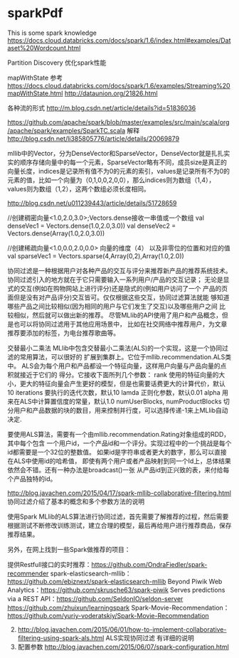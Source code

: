 # sparkPdf
This is  some spark knowledge
https://docs.cloud.databricks.com/docs/spark/1.6/index.html#examples/Dataset%20Wordcount.html

Partition Discovery 优化spark性能

mapWithState 参考 https://docs.cloud.databricks.com/docs/spark/1.6/examples/Streaming%20mapWithState.html
http://dataunion.org/21826.html

各种流的形式
http://m.blog.csdn.net/article/details?id=51836036


https://github.com/apache/spark/blob/master/examples/src/main/scala/org/apache/spark/examples/SparkTC.scala  解释
http://blog.csdn.net/li385805776/article/details/20069879



mllib中的Vector，分为DenseVector和SparseVector，DenseVector就是扎扎实实的顺序存储向量中的每一个元素，SparseVector略有不同，成员size是真正的向量长度，indices是记录所有值不为0的元素的索引，values是记录所有不为0的元素的值，比如一个向量为（0,1,0,0,2,0,0），那么indices则为数组（1,4），values则为数组（1,2），这两个数组必须长度相同。

http://blog.csdn.net/u011239443/article/details/51728659


//创建稠密向量<1.0,2.0,3.0>;Vectors.dense接收一串值或一个数组
val denseVec1 = Vectors.dense(1.0,2.0,3.0))
val denseVec2 = Vectors.dense(Array(1.0,2.0,3.0))

//创建稀疏向量<1.0,0.0,2.0,0.0>
向量的维度（4） 以及非零位的位置和对应的值
val sparseVec1 = Vectors.sparse(4,Array(0,2),Array(1.0,2.0))


协同过滤是一种根据用户对各种产品的交互与评分来推荐新产品的推荐系统技术。
协同过滤引入的地方就在于它只需要输入一系列用户/产品的交互记录；
无论是显式的交互(例如在购物网站上进行评分)还是隐式的(例如用户访问了一个
产品的页面但是没有对产品评分)交互皆可。仅仅根据这些交互，协同过滤算法就能
够知道哪些产品之间比较相似(因为相同的用户与它们发生了交互)以及哪些用户之间
比较相似，然后就可以做出新的推荐。
尽管MLlib的API使用了用户和产品概念，但是也可以将协同过滤用于其他应用场景中，
比如在社交网络中推荐用户，为文章推荐要添加的标签，为电台推荐歌曲等。
 
交替最小二乘法
MLlib中包含交替最小二乘法(ALS)的一个实现，这是一个协同过滤的常用算法，可以很好的
扩展到集群上。它位于mllib.recommendation.ALS类中。
ALS会为每个用户和产品都设一个特征向量，这样用户向量与产品向量的点积就接近于它们的
得分。它接收下面所列几个参数：
  rank
        使用的特征向量的大小，更大的特征向量会产生更好的模型，但是也需要话费更大的计算代价，默认10
  iterations
        要执行的迭代次数，默认10
   lamda
        正则化参数，默认0.01
   alpha
        用来在ALS中计算置信度的常量，默认1.0
   numUserBlocks,  numProductBlocks
        切分用户和产品数据的块的数目，用来控制并行度，可以选择传递-1来上MLlib自动决定.
 
要使用ALS算法，需要有一个由mllib.recommendation.Rating对象组成的RDD，其中每个包含
一个用户id，一个产品id和一个评分。实现过程中的一个挑战是每个id都需要是一个32位的整数值。
如果id是字符串或者更大的数字，那么可以直接在ALS中使用id的哈希值，
即使有两个用户或者产品映射到同一个Id上，总体结果依然会不错。还有一种办法是broadcast()一张
从产品id到正兴致的表，来付给每个产品独特的id。

http://blog.javachen.com/2015/04/17/spark-mllib-collaborative-filtering.html 协同过滤介绍了基本的概念和多个参数方法的说明

使用Spark MLlib的ALS算法进行协同过滤，首先需要了解推荐的过程，然后需要根据测试不断修改训练测试，建立合理的模型，最后再给用户进行推荐商品，保存推荐结果。

另外，在网上找到一些Spark做推荐的项目：

提供Restfull接口的实时推荐：https://github.com/OndraFiedler/spark-recommender
spark-elasticsearch-mllib：https://github.com/ebiznext/spark-elasticsearch-mllib
Beyond Piwik Web Analytics：https://github.com/skrusche63/spark-piwik
Serves predictions via a REST API：https://github.com/SeldonIO/seldon-server
https://github.com/zhuixun/learningspark
Spark-Movie-Recommendation：https://github.com/yuriy-voderatskiy/Spark-Movie-Recommendation

2. http://blog.javachen.com/2015/06/01/how-to-implement-collaborative-filtering-using-spark-als.html   ALS实现协同过滤 有详细的说明
3. 配置参数 http://blog.javachen.com/2015/06/07/spark-configuration.html
